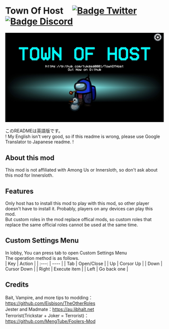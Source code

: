 # Town Of Host [![Badge Twitter]][Twitter][![Badge Discord]][Discord]

![Thumbnail]

このREADMEは英語版です。<br>
! My English isn't very good, so if this readme is wrong, please use Google Translator to Japanese readme. !

## About this mod

This mod is not affiliated with Among Us or Innersloth, so don't ask about this mod for Innersloth.<br>

## Features

Only host has to install this mod to play with this mod, so other player doesn't have to install it. Probably, players on any devices can play this mod.<br>
But custom roles in the mod replace offical mods, so custom roles that replace the same official roles cannot be used at the same time.<br>

## Custom Settings Menu
In lobby, You can press tab to open Custom Settings Menu<br>
The operation method is as follows.<br>
| Key | Action |
| :---: | ---- |
| Tab | Open/Close |
| Up | Corsor Up |
| Down | Cursor Down |
| Right | Execute item |
| Left | Go back one |



## Credits 

Bait, Vampire, and more tips to modding：https://github.com/Eisbison/TheOtherRoles<br>
Jester and Madmate：https://au.libhalt.net<br>
Terrorist(Trickstar + Joker = Terrorist)：https://github.com/MengTube/Foolers-Mod<br>


<!----------------------------------------------------------------------------->

[Badge Twitter]: https://img.shields.io/badge/Twitter-1DA1F2?style=for-the-badge&logo=twitter&logoColor=white
[Badge Discord]: https://img.shields.io/badge/Discord-7289DA?style=for-the-badge&logo=discord&logoColor=white

[Twitter]: https://twitter.com/XenonBottle
[Discord]: https://discord.gg/Et9RbMs6Y6

[Thumbnail]: ../../Resources/Thumbnail.jpg
